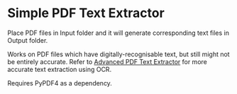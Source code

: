 # Simple PDF Text Extractor

Place PDF files in Input folder and it will generate corresponding text files in Output folder.

Works on PDF files which have digitally-recognisable text, but still might not be entirely accurate.
Refer to [Advanced PDF Text Extractor](https://github.com/Sorahawk/advanced-pdf-text-extractor) for more accurate text extraction using OCR.

Requires PyPDF4 as a dependency.
